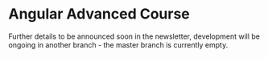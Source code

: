 # Angular Advanced Course 

Further details to be announced soon in the newsletter, development will be ongoing in another branch - the master branch is currently empty.

